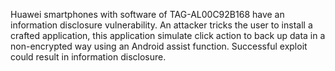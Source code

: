 Huawei smartphones with software of TAG-AL00C92B168 have an information disclosure vulnerability. An attacker tricks the user to install a crafted application, this application simulate click action to back up data in a non-encrypted way using an Android assist function. Successful exploit could result in information disclosure.